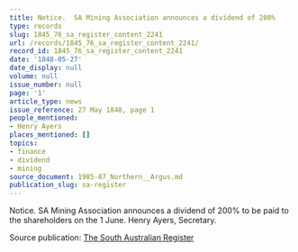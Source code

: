 ```yaml
---
title: Notice.  SA Mining Association announces a dividend of 200%
type: records
slug: 1845_76_sa_register_content_2241
url: /records/1845_76_sa_register_content_2241/
record_id: 1845_76_sa_register_content_2241
date: '1848-05-27'
date_display: null
volume: null
issue_number: null
page: '1'
article_type: news
issue_reference: 27 May 1848, page 1
people_mentioned:
- Henry Ayers
places_mentioned: []
topics:
- finance
- dividend
- mining
source_document: 1985-87_Northern__Argus.md
publication_slug: sa-register
---
```


Notice.  SA Mining Association announces a dividend of 200% to be paid to the shareholders on the 1 June.  Henry Ayers, Secretary.

Source publication: [The South Australian Register](/publications/sa-register/)
